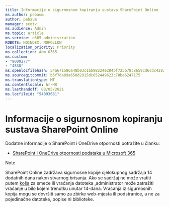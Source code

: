 ```yaml
---
title: Informacije o sigurnosnom kopiranju sustava SharePoint Online
ms.author: pebaum
author: pebaum
manager: scotv
ms.audience: Admin
ms.topic: article
ms.service: o365-administration
ROBOTS: NOINDEX, NOFOLLOW
localization_priority: Priority
ms.collection: Adm_O365
ms.custom:
- "9000277"
- "4838"
ms.openlocfilehash: 54a671586a48b03c1bb98224e284bf725b78c8659cd6cdc428218cde5d99b841
ms.sourcegitcommit: b5f7da89a650d2915dc652449623c78be6247175
ms.translationtype: MT
ms.contentlocale: hr-HR
ms.lasthandoff: 08/05/2021
ms.locfileid: "54093681"
---
```

# <a name="sharepoint-online-backup-information"></a>Informacije o sigurnosnom kopiranju sustava SharePoint Online

Dodatne informacije o SharePoint i OneDrive otpornosti potražite u članku:

- [SharePoint i OneDrive otpornosti podataka u Microsoft 365](https://docs.microsoft.com/compliance/assurance/assurance-sharepoint-onedrive-data-resiliency)

> [!NOTE]
> SharePoint Online zadržava sigurnosne kopije cjelokupnog sadržaja 14 dodatnih dana nakon stvarnog brisanja. Ako se sadržaj ne može vratiti putem [koša](https://support.microsoft.com/office/restore-deleted-items-from-the-site-collection-recycle-bin-5fa924ee-16d7-487b-9a0a-021b9062d14b) za smeće ili vraćanja datoteka [,](https://support.microsoft.com/office/restore-your-onedrive-fa231298-759d-41cf-bcd0-25ac53eb8a15)administrator može zatražiti vraćanje u bilo kojem trenutku unutar 14-dana. Vraćanja iz sigurnosnih kopija mogu se dovršiti samo za zbirke web-mjesta ili podstranice, a ne za pojedinačne datoteke, popise ni biblioteke.
